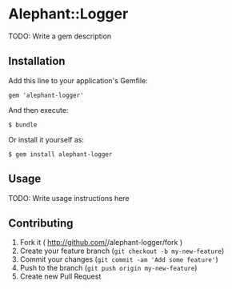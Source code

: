 # Alephant::Logger

TODO: Write a gem description

## Installation

Add this line to your application's Gemfile:

    gem 'alephant-logger'

And then execute:

    $ bundle

Or install it yourself as:

    $ gem install alephant-logger

## Usage

TODO: Write usage instructions here

## Contributing

1. Fork it ( http://github.com/<my-github-username>/alephant-logger/fork )
2. Create your feature branch (`git checkout -b my-new-feature`)
3. Commit your changes (`git commit -am 'Add some feature'`)
4. Push to the branch (`git push origin my-new-feature`)
5. Create new Pull Request
